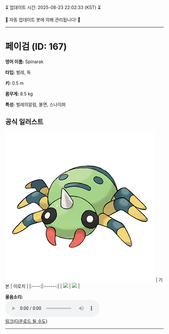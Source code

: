 
⏳ 업데이트 시간: 2025-08-23 22:02:33 (KST) ⏳

🤖 자동 업데이트 봇에 의해 관리됩니다! 🤖

---

# 페이검 (ID: 167)
**영어 이름:** Spinarak

**타입:** 벌레, 독

**키:** 0.5 m

**몸무게:** 8.5 kg

**특성:** 벌레의알림, 불면, 스나이퍼

## 공식 일러스트
![](https://raw.githubusercontent.com/PokeAPI/sprites/master/sprites/pokemon/other/official-artwork/167.png)
| 기본 | 이로치 |
|:----:|:------:|
| <img src="http://play.pokemonshowdown.com/sprites/ani/spinarak.gif" width="200"> | <img src="http://play.pokemonshowdown.com/sprites/ani-shiny/spinarak.gif" width="200"> |

**울음소리:**<br><audio controls src="https://raw.githubusercontent.com/PokeAPI/cries/main/cries/pokemon/latest/167.ogg"></audio><br> [링크(다운로드 될 수도)](https://raw.githubusercontent.com/PokeAPI/cries/main/cries/pokemon/latest/167.ogg)


---
